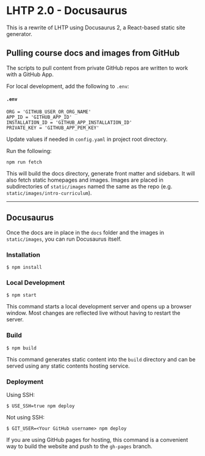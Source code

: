 # LHTP 2.0 - Docusaurus

This is a rewrite of LHTP using Docusaurus 2, a React-based static site generator.

## Pulling course docs and images from GitHub

The scripts to pull content from private GitHub repos are written to work with a GitHub App.

For local development, add the following to `.env`:

#### **`.env`**
```
ORG = 'GITHUB_USER_OR_ORG_NAME'
APP_ID = 'GITHUB_APP_ID'
INSTALLATION_ID = 'GITHUB_APP_INSTALLATION_ID'
PRIVATE_KEY = 'GITHUB_APP_PEM_KEY'
```

Update values if needed in `config.yaml` in project root directory.

Run the following:

```
npm run fetch
```

This will build the docs directory, generate front matter and sidebars. It will also fetch static homepages and images. 
Images are placed in subdirectories of `static/images` named the same as the repo (e.g. `static/images/intro-curriculum`).

---

## Docusaurus

Once the docs are in place in the `docs` folder and the images in `static/images`, you can run Docusaurus itself.

### Installation

```
$ npm install
```

### Local Development

```
$ npm start
```

This command starts a local development server and opens up a browser window. Most changes are reflected live without having to restart the server.

### Build

```
$ npm build
```

This command generates static content into the `build` directory and can be served using any static contents hosting service.

### Deployment

Using SSH:

```
$ USE_SSH=true npm deploy
```

Not using SSH:

```
$ GIT_USER=<Your GitHub username> npm deploy
```

If you are using GitHub pages for hosting, this command is a convenient way to build the website and push to the `gh-pages` branch.
